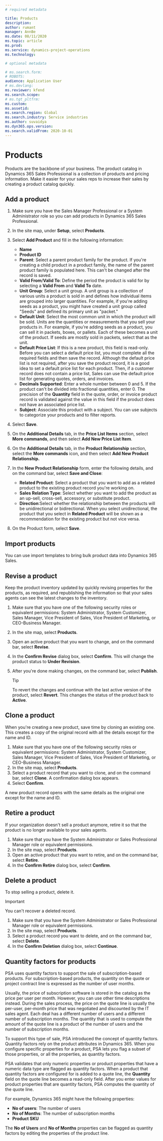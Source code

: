 ```yaml
---
# required metadata

title: Products
description:  
author: rumant
manager: AnnBe
ms.date: 08/11/2020
ms.topic: article
ms.prod: 
ms.service: dynamics-project-operations
ms.technology: 

# optional metadata

# ms.search.form: 
# ROBOTS: 
audience: Application User
# ms.devlang: 
ms.reviewer: kfend
ms.search.scope: 
# ms.tgt_pltfrm: 
ms.custom: 
ms.assetid: 
ms.search.region: Global
ms.search.industry: Service industries
ms.author: suvaidya
ms.dyn365.ops.version: 
ms.search.validFrom: 2020-10-01
---
```


# Products

Products are the backbone of your business. The product catalog in Dynamics 365 Sales Professional is a collection of products and pricing information. Make it easier for your sales reps to increase their sales by creating a product catalog quickly.

## Add a product

1.  Make sure you have the Sales Manager Professional or a System Administrator role so you can add products in Dynamics 365 Sales Professional.
2.  In the site map, under **Setup**, select **Products**.
3.  Select **Add Product** and fill in the following information:

    -  **Name**
    -  **Product ID**
    -  **Parent**: Select a parent product family for the product. If you're creating a child product in a product family, the name of the parent product family is populated here. This can't be changed after the record is saved.
    -  **Valid From**/**Valid To**: Define the period the product is valid for by selecting a **Valid From** and **Valid To** date.
    -  **Unit Group**: Select a unit group. A unit group is a collection of various units a product is sold in and defines how individual items are grouped into larger quantities. For example, if you're adding seeds as a product, you might have created a unit group called "Seeds" and defined its primary unit as "packet."
    -  **Default Unit**: Select the most common unit in which the product will be sold. Units are the quantities or measurements that you sell your products in. For example, if you're adding seeds as a product, you can sell it in packets, boxes, or pallets. Each of these becomes a unit of the product. If seeds are mostly sold in packets, select that as the unit.
    -  **Default Price List**: If this is a new product, this field is read-only. Before you can select a default price list, you must complete all the required fields and then save the record. Although the default price list is not required, after you save the product record, it is a good idea to set a default price list for each product. Then, if a customer record does not contain a price list, Sales can use the default price list for generating quotes, orders, and invoices.
    -  **Decimals Supported**: Enter a whole number between 0 and 5. If the product can't be divided into fractional quantities, enter 0. The precision of the **Quantity** field in the quote, order, or invoice product record is validated against the value in this field if the product does not have an associated price list.
    -  **Subject**: Associate this product with a subject. You can use subjects to categorize your products and to filter reports.

4.  Select **Save**.
5.  On the **Additional Details** tab, in the **Price List Items** section, select **More commands**, and then select **Add New Price List Item**.
7.  On the **Additional Details** tab, in the **Product Relationship** section, select the **More commands** icon, and then select **Add New Product Relationship.**
8.  In the **New Product Relationship** form, enter the following details, and on the command bar, select **Save and Close**:

    -   **Related Product**: Select a product that you want to add as a related product to the existing product record you're working on.
    -   **Sales Relation Type**: Select whether you want to add the product as an up-sell, cross-sell, accessory, or substitute product.
    -   **Direction**:Select whether the relationship between the products will be unidirectional or bidirectional. When you select unidirectional, the product that you select in **Related Product** will be shown as a recommendation for the existing product but not vice versa.

9.  On the Product form, select **Save**.

## Import products

You can use import templates to bring bulk product data into Dynamics 365 Sales.

## Revise a product

Keep the product inventory updated by quickly revising properties for the products, as required, and republishing the information so that your sales agents can see the latest changes to the inventory.

1.  Make sure that you have one of the following security roles or equivalent permissions: System Administrator, System Customizer, Sales Manager, Vice President of Sales, Vice President of Marketing, or CEO-Business Manager.
2.  In the site map, select **Products**.
3.  Open an active product that you want to change, and on the command bar, select **Revise**.
4.  In the **Confirm Revise** dialog box, select **Confirm**. This will change the product status to **Under Revision**.
5.  After you're done making changes, on the command bar, select **Publish**.

    > [!TIP]
    > To revert the changes and continue with the last active version of the product, select **Revert**. This changes the status of the product back to **Active**.

## Clone a product 

When you're creating a new product, save time by cloning an existing one. This creates a copy of the original record with all the details except for the name and ID.

1.  Make sure that you have one of the following security roles or equivalent permissions: System Administrator, System Customizer, Sales Manager, Vice President of Sales, Vice President of Marketing, or CEO-Business Manager.
2.  In the site map, select **Products**.
3.  Select a product record that you want to clone, and on the command bar, select **Clone**. A confirmation dialog box appears.
4.  Select **Confirm**.

A new product record opens with the same details as the original one except for the name and ID.

## Retire a product 

If your organization doesn't sell a product anymore, retire it so that the product is no longer available to your sales agents.

1.  Make sure that you have the System Administrator or Sales Professional Manager role or equivalent permissions.
2.  In the site map, select **Products**.
3.  Open an active product that you want to retire, and on the command bar, select **Retire**.
4.  In the **Confirm Retire** dialog box, select **Confirm**.


## Delete a product

To stop selling a product, delete it.

> [!IMPORTANT]
> You can't recover a deleted record.

1.  Make sure that you have the System Administrator or Sales Professional Manager role or equivalent permissions.
2.  In the site map, select **Products**.
3.  Select a product record you want to delete, and on the command bar, select **Delete**.
4.  In the **Confirm Deletion** dialog box, select **Continue**.
 
 ## Quantity factors for products

PSA uses quantity factors to support the sale of subscription-based products. For subscription-based products, the quantity on the quote or project contract line is expressed as the number of user months.

Usually, the price of subscription software is stored in the catalog as the price per user per month. However, you can use other time descriptions instead. During the sales process, the price on the quote line is usually the per-user, per-month price that was negotiated and discounted by the IT sales agent. Each deal has a different number of users and a different number of subscription months. The quantity that is used to compute the amount of the quote line is a product of the number of users and the number of subscription months.

To support this type of sale, PSA introduced the concept of quantity factors. Quantity factors rely on the product attributes in Dynamics 365. When you configure specific properties for a product, PSA lets you flag a subset of those properties, or all the properties, as quantity factors.

PSA validates that only numeric properties or product properties that have a numeric data type are flagged as quantity factors. When a product that quantity factors are configured for is added to a quote line, the **Quantity** field on the quote line becomes a read-only field. After you enter values for product properties that are quantity factors, PSA computes the quantity of the quote line.

For example, Dynamics 365 might have the following properties: 

- **No of users**: The number of users 
- **No of Months**: The number of subscription months
- **Product SKU** 

The **No of Users** and **No of Months** properties can be flagged as quantity factors by editing the properties of the product line. 
